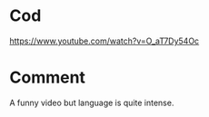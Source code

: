 # Cod
https://www.youtube.com/watch?v=O_aT7Dy54Oc

# Comment
A funny video but language is quite intense.

